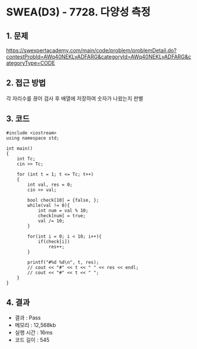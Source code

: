 # SWEA(D3) - 7728. 다양성 측정

## 1. 문제  
https://swexpertacademy.com/main/code/problem/problemDetail.do?contestProbId=AWq40NEKLyADFARG&categoryId=AWq40NEKLyADFARG&categoryType=CODE
## 2. 접근 방법  
각 자리수를 끊어 검사 후 배열에 저장하여 숫자가 나왔는지 판별
## 3. 코드  
```
#include <iostream>
using namespace std;

int main()
{
	int Tc;
	cin >> Tc;

	for (int t = 1; t <= Tc; t++)
	{
        int val, res = 0;
        cin >> val;

        bool check[10] = {false, };
        while(val != 0){
            int num = val % 10;
            check[num] = true;
            val /= 10;            
        }

        for(int i = 0; i < 10; i++){
            if(check[i])
                res++;
        }

        printf("#%d %d\n", t, res);
		// cout << "#" << t << " " << res << endl;
        // cout << "#" << t << " ";
	}
}
```
## 4. 결과
- 결과 : Pass 
- 메모리 : 12,568kb
- 실행 시간 : 16ms
- 코드 길이 : 545